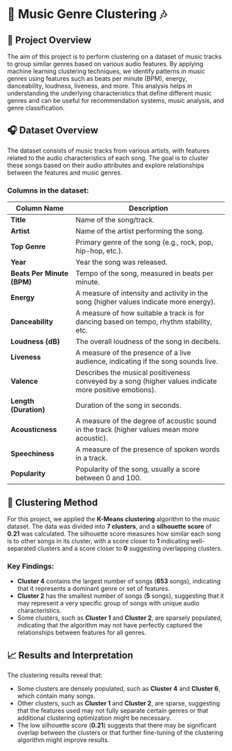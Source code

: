 # 🎵 Music Genre Clustering 🎶

## 📜 Project Overview

The aim of this project is to perform clustering on a dataset of music tracks to group similar genres based on various audio features. By applying machine learning clustering techniques, we identify patterns in music genres using features such as beats per minute (BPM), energy, danceability, loudness, liveness, and more. This analysis helps in understanding the underlying characteristics that define different music genres and can be useful for recommendation systems, music analysis, and genre classification.

## 🎧 Dataset Overview

The dataset consists of music tracks from various artists, with features related to the audio characteristics of each song. The goal is to cluster these songs based on their audio attributes and explore relationships between the features and music genres.

### Columns in the dataset:

| **Column Name**            | **Description**                                                   |
|----------------------------|-------------------------------------------------------------------|
| **Title**                  | Name of the song/track.                                          |
| **Artist**                 | Name of the artist performing the song.                          |
| **Top Genre**              | Primary genre of the song (e.g., rock, pop, hip-hop, etc.).      |
| **Year**                   | Year the song was released.                                      |
| **Beats Per Minute (BPM)** | Tempo of the song, measured in beats per minute.                 |
| **Energy**                 | A measure of intensity and activity in the song (higher values indicate more energy). |
| **Danceability**           | A measure of how suitable a track is for dancing based on tempo, rhythm stability, etc. |
| **Loudness (dB)**          | The overall loudness of the song in decibels.                    |
| **Liveness**               | A measure of the presence of a live audience, indicating if the song sounds live. |
| **Valence**                | Describes the musical positiveness conveyed by a song (higher values indicate more positive emotions). |
| **Length (Duration)**      | Duration of the song in seconds.                                 |
| **Acousticness**           | A measure of the degree of acoustic sound in the track (higher values mean more acoustic). |
| **Speechiness**            | A measure of the presence of spoken words in a track.            |
| **Popularity**             | Popularity of the song, usually a score between 0 and 100.       |

## 🔧 Clustering Method

For this project, we applied the **K-Means clustering** algorithm to the music dataset. The data was divided into **7 clusters**, and a **silhouette score** of **0.21** was calculated. The silhouette score measures how similar each song is to other songs in its cluster, with a score closer to **1** indicating well-separated clusters and a score closer to **0** suggesting overlapping clusters.

### Key Findings:
- **Cluster 4** contains the largest number of songs (**653** songs), indicating that it represents a dominant genre or set of features.
- **Cluster 2** has the smallest number of songs (**5** songs), suggesting that it may represent a very specific group of songs with unique audio characteristics.
- Some clusters, such as **Cluster 1** and **Cluster 2**, are sparsely populated, indicating that the algorithm may not have perfectly captured the relationships between features for all genres.

## 📈 Results and Interpretation

The clustering results reveal that:
- Some clusters are densely populated, such as **Cluster 4** and **Cluster 6**, which contain many songs.
- Other clusters, such as **Cluster 1** and **Cluster 2**, are sparse, suggesting that the features used may not fully separate certain genres or that additional clustering optimization might be necessary.
- The low silhouette score (**0.21**) suggests that there may be significant overlap between the clusters or that further fine-tuning of the clustering algorithm might improve results.
